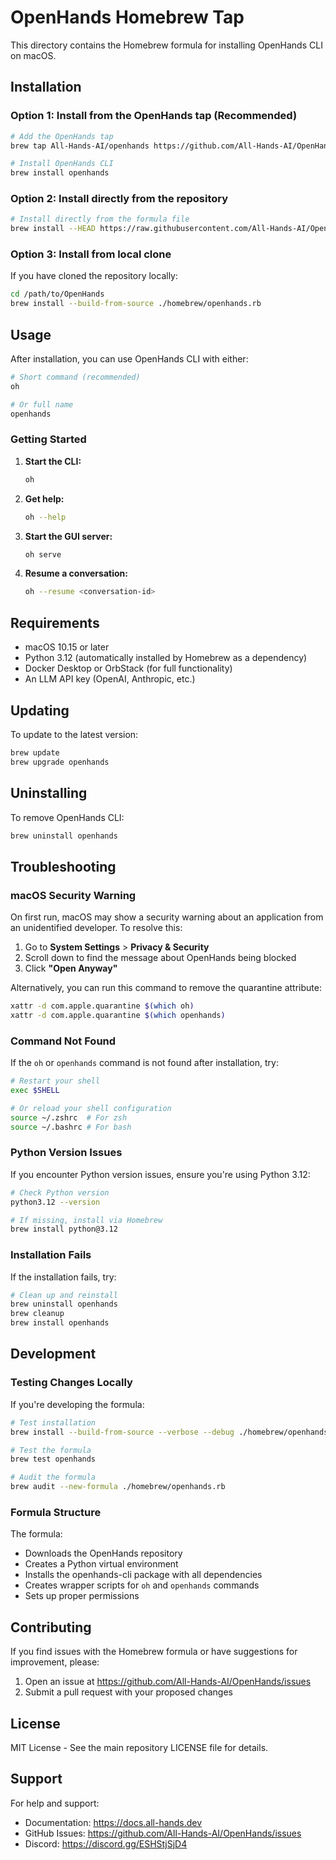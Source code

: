 # OpenHands Homebrew Tap

This directory contains the Homebrew formula for installing OpenHands CLI on macOS.

## Installation

### Option 1: Install from the OpenHands tap (Recommended)

```bash
# Add the OpenHands tap
brew tap All-Hands-AI/openhands https://github.com/All-Hands-AI/OpenHands.git

# Install OpenHands CLI
brew install openhands
```

### Option 2: Install directly from the repository

```bash
# Install directly from the formula file
brew install --HEAD https://raw.githubusercontent.com/All-Hands-AI/OpenHands/main/homebrew/openhands.rb
```

### Option 3: Install from local clone

If you have cloned the repository locally:

```bash
cd /path/to/OpenHands
brew install --build-from-source ./homebrew/openhands.rb
```

## Usage

After installation, you can use OpenHands CLI with either:

```bash
# Short command (recommended)
oh

# Or full name
openhands
```

### Getting Started

1. **Start the CLI:**
   ```bash
   oh
   ```

2. **Get help:**
   ```bash
   oh --help
   ```

3. **Start the GUI server:**
   ```bash
   oh serve
   ```

4. **Resume a conversation:**
   ```bash
   oh --resume <conversation-id>
   ```

## Requirements

- macOS 10.15 or later
- Python 3.12 (automatically installed by Homebrew as a dependency)
- Docker Desktop or OrbStack (for full functionality)
- An LLM API key (OpenAI, Anthropic, etc.)

## Updating

To update to the latest version:

```bash
brew update
brew upgrade openhands
```

## Uninstalling

To remove OpenHands CLI:

```bash
brew uninstall openhands
```

## Troubleshooting

### macOS Security Warning

On first run, macOS may show a security warning about an application from an unidentified developer. To resolve this:

1. Go to **System Settings** > **Privacy & Security**
2. Scroll down to find the message about OpenHands being blocked
3. Click **"Open Anyway"**

Alternatively, you can run this command to remove the quarantine attribute:

```bash
xattr -d com.apple.quarantine $(which oh)
xattr -d com.apple.quarantine $(which openhands)
```

### Command Not Found

If the `oh` or `openhands` command is not found after installation, try:

```bash
# Restart your shell
exec $SHELL

# Or reload your shell configuration
source ~/.zshrc  # For zsh
source ~/.bashrc # For bash
```

### Python Version Issues

If you encounter Python version issues, ensure you're using Python 3.12:

```bash
# Check Python version
python3.12 --version

# If missing, install via Homebrew
brew install python@3.12
```

### Installation Fails

If the installation fails, try:

```bash
# Clean up and reinstall
brew uninstall openhands
brew cleanup
brew install openhands
```

## Development

### Testing Changes Locally

If you're developing the formula:

```bash
# Test installation
brew install --build-from-source --verbose --debug ./homebrew/openhands.rb

# Test the formula
brew test openhands

# Audit the formula
brew audit --new-formula ./homebrew/openhands.rb
```

### Formula Structure

The formula:
- Downloads the OpenHands repository
- Creates a Python virtual environment
- Installs the openhands-cli package with all dependencies
- Creates wrapper scripts for `oh` and `openhands` commands
- Sets up proper permissions

## Contributing

If you find issues with the Homebrew formula or have suggestions for improvement, please:

1. Open an issue at https://github.com/All-Hands-AI/OpenHands/issues
2. Submit a pull request with your proposed changes

## License

MIT License - See the main repository LICENSE file for details.

## Support

For help and support:
- Documentation: https://docs.all-hands.dev
- GitHub Issues: https://github.com/All-Hands-AI/OpenHands/issues
- Discord: https://discord.gg/ESHStjSjD4
